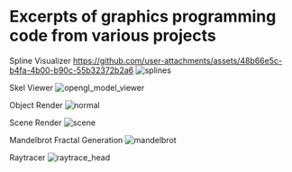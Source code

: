 # Excerpts of graphics programming code from various projects


Spline Visualizer
https://github.com/user-attachments/assets/48b66e5c-b4fa-4b00-b90c-55b32372b2a6
![splines](https://github.com/user-attachments/assets/e95f829c-e812-413c-95c9-4a7821ad8603)


Skel Viewer
![opengl_model_viewer](https://github.com/user-attachments/assets/2a8d86a2-40c2-4416-9af2-41ed7273cda1)


Object Render
![normal](https://github.com/user-attachments/assets/e2800996-0bfd-422d-8849-a35328f138ee)


Scene Render
![scene](https://github.com/user-attachments/assets/68110afd-c554-4292-854f-8e6e1ba08ff8)


Mandelbrot Fractal Generation
![mandelbrot](https://github.com/user-attachments/assets/41b8508d-3148-4d32-ba7c-11711f0ef968)


Raytracer
![raytrace_head](https://github.com/user-attachments/assets/a335bcce-8a22-4305-8e6f-a8a1b11edf60)
